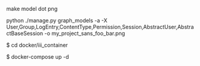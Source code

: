 make model dot png 

python ./manage.py graph_models -a -X User,Group,LogEntry,ContentType,Permission,Session,AbstractUser,AbstractBaseSession -o my_project_sans_foo_bar.png


$ cd docker/iii_container

$ docker-compose up -d